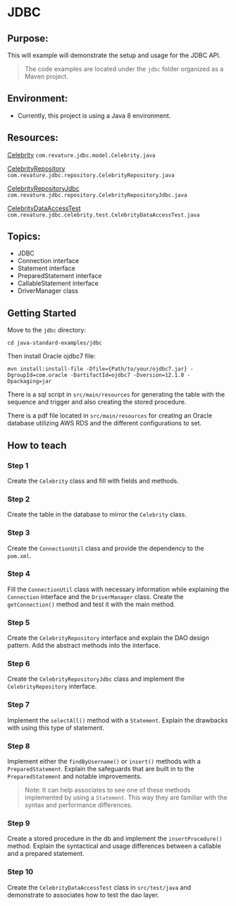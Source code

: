 # JDBC
## Purpose:
This will example will demonstrate the setup and usage for the JDBC API.
> The code examples are located under the `jdbc` folder organized as a Maven project.
## Environment:
* Currently, this project is using a Java 8 environment.
## Resources:
[Celebrity](https://gitlab.com/revature_training/java-team/-/blob/master/java-standard-examples/jdbc/src/main/java/com/revature/jdbc/celebrity/model/Celebrity.java) `com.revature.jdbc.model.Celebrity.java`

[CelebrityRepository](https://gitlab.com/revature_training/java-team/-/blob/master/java-standard-examples/jdbc/src/main/java/com/revature/jdbc/celebrity/repository/CelebrityRepository.java) `com.revature.jdbc.repository.CelebrityRepository.java`

[CelebrityRepositoryJdbc](https://gitlab.com/revature_training/java-team/-/blob/master/java-standard-examples/jdbc/src/main/java/com/revature/jdbc/celebrity/repository/CelebrityRepositoryJdbc.java) `com.revature.jdbc.repository.CelebrityRepositoryJdbc.java`

[CelebrityDataAccessTest](https://gitlab.com/revature_training/java-team/-/blob/master/java-standard-examples/jdbc/src/test/java/com/revature/jdbc/celebrity/test/CelebrityDataAccessTest.java) `com.revature.jdbc.celebrity.test.CelebrityDataAccessTest.java`
## Topics:
* JDBC
* Connection interface
* Statement interface
* PreparedStatement interface
* CallableStatement interface
* DriverManager class

## Getting Started
Move to the `jdbc` directory:
```
cd java-standard-examples/jdbc
```
Then install Oracle ojdbc7 file:
```
mvn install:install-file -Dfile={Path/to/your/ojdbc7.jar} -DgroupId=com.oracle -DartifactId=ojdbc7 -Dversion=12.1.0 -Dpackaging=jar
```

There is a sql script in `src/main/resources` for generating the table with the sequence and trigger and also creating the stored procedure.

There is a pdf file located in `src/main/resources` for creating an Oracle database utilizing AWS RDS and the different configurations to set.


## How to teach
### Step 1
Create the `Celebrity` class and fill with fields and methods.
### Step 2
Create the table in the database to mirror the `Celebrity` class.
### Step 3
Create the `ConnectionUtil` class and provide the dependency to the `pom.xml`.
### Step 4
Fill the `ConnectionUtil` class with necessary information while explaining the `Connection` interface and the `DriverManager` class. Create the `getConnection()` method and test it with the main method.
### Step 5
Create the `CelebrityRepository` interface and explain the DAO design pattern. Add the abstract methods into the interface.
### Step 6
Create the `CelebrityRepositoryJdbc` class and implement the `CelebrityRepository` interface.
### Step 7
Implement the `selectAll()` method with a `Statement`. Explain the drawbacks with using this type of statement.
### Step 8
Implement either the `findByUsername()` or `insert()` methods with a `PreparedStatement`. Explain the safeguards that are built in to the `PreparedStatement` and notable improvements.
> Note: It can help associates to see one of these methods implemented by using a `Statement`. This way they are familiar with the syntax and performance differences.
### Step 9
Create a stored procedure in the db and implement the `insertProcedure()` method. Explain the syntactical and usage differences between a callable and a prepared statement.
### Step 10
Create the `CelebrityDataAccessTest` class in `src/test/java` and demonstrate to associates how to test the dao layer.